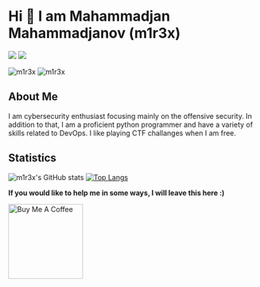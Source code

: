 # Hi 👋 I am Mahammadjan Mahammadjanov (m1r3x)
[<img src="https://img.shields.io/static/v1?label=my&message=website&color=white&style=for-the-badge" />](https://m1r3x.github.io)
[<img src="https://img.shields.io/badge/linkedin-%230077B5.svg?&style=for-the-badge&logo=linkedin&logoColor=white" />](https://www.linkedin.com/in/mahammadjan/)

<break>
  
![m1r3x](https://tryhackme-badges.s3.amazonaws.com/m1r3x.png)
![m1r3x](https://www.hackthebox.eu/badge/image/255952)

## About Me

I am cybersecurity enthusiast focusing mainly on the offensive security. In addition to that, I am a proficient python programmer and have a variety of skills related to DevOps. I like playing CTF challanges when I am free. 

<break>
  
## Statistics
  
![m1r3x's GitHub stats](https://github-readme-stats.vercel.app/api?username=m1r3x&show_icons=true&theme=radical)
[![Top Langs](https://github-readme-stats.vercel.app/api/top-langs/?username=m1r3x&hide=html&theme=tokyonight&layout=compact)](https://github.com/anuraghazra/github-readme-stats)

  
<b>If you would like to help me in some ways, I will leave this here :) </b>

<a href="https://www.buymeacoffee.com/m1r3x" target="_blank"><img src="https://cdn.buymeacoffee.com/buttons/default-yellow.png" alt="Buy Me A Coffee" width="150" ></a>
 
